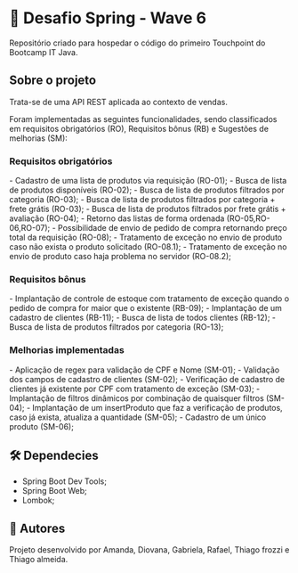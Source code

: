 <h1>🚀 Desafio Spring - Wave 6</h1>

<p> Repositório criado para hospedar o código do primeiro Touchpoint do Bootcamp IT Java.
</p>

<h2>Sobre o projeto</h2>
<p> 
Trata-se de uma API REST aplicada ao contexto de vendas.

Foram implementadas as seguintes funcionalidades, sendo classificados em requisitos obrigatórios (RO),
Requisitos bônus (RB) e Sugestões de melhorias (SM):
</p>

<h3>Requisitos obrigatórios</h3>
<p>
- Cadastro de uma lista de produtos via requisição (RO-01);
- Busca de lista de produtos disponíveis (RO-02);
- Busca de lista de produtos filtrados por categoria (RO-03);
- Busca de lista de produtos filtrados por categoria + frete grátis (RO-03);
- Busca de lista de produtos filtrados por frete grátis + avaliação (RO-04);
- Retorno das listas de forma ordenada (RO-05,RO-06,RO-07);
- Possibilidade de envio de pedido de compra retornando preço total da requisição (RO-08);
- Tratamento de exceção no envio de produto caso não exista o produto solicitado (RO-08.1);
- Tratamento de exceção no envio de produto caso haja problema no servidor (RO-08.2);
</p>

<h3>Requisitos bônus</h3>
<p>
- Implantação de controle de estoque com tratamento de exceção quando o pedido de compra for maior que o existente (RB-09);
- Implantação de um cadastro de clientes (RB-11);
- Busca de lista de todos clientes (RB-12);
- Busca de lista de produtos filtrados por categoria (RO-13);
</p>

<h3>Melhorias implementadas</h3>
<p>
- Aplicação de regex para validação de CPF e Nome (SM-01);
- Validação dos campos de cadastro de clientes (SM-02);
- Verificação de cadastro de clientes já existente por CPF com tratamento de exceção (SM-03);
- Implantação de filtros dinâmicos por combinação de quaisquer filtros (SM-04);
- Implantação de um insertProduto que faz a verificação de produtos, caso já exista, atualiza a quantidade (SM-05);
- Cadastro de um único produto (SM-06);
</p>

<h2>🛠 Dependecies</h2>
<p>

- Spring Boot Dev Tools;
- Spring Boot Web;
- Lombok;

</p>

<h2>  📝 Autores </h2>
<p>

Projeto desenvolvido por Amanda, Diovana, Gabriela, Rafael, Thiago frozzi e Thiago almeida. 

</p>
